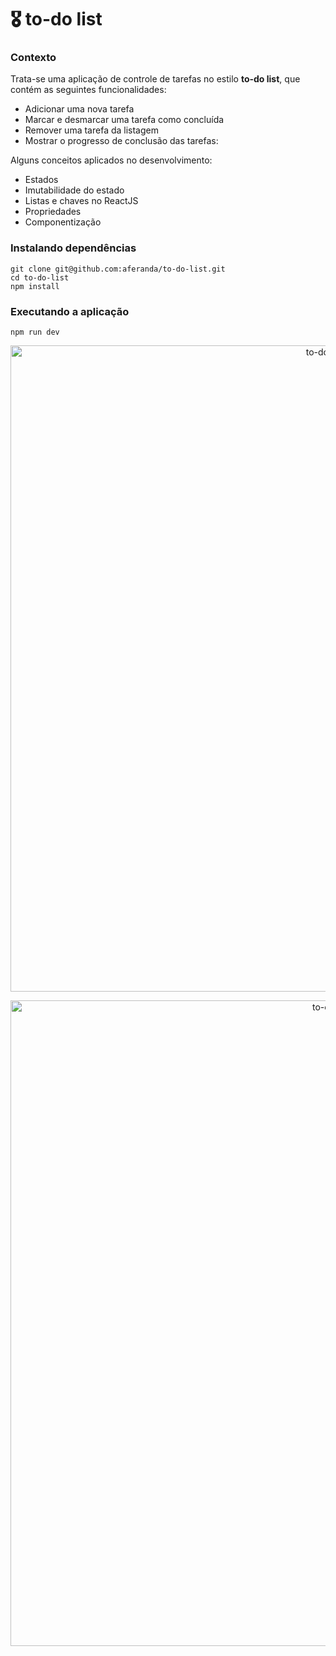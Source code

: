 # 🎖 to-do list

### Contexto
Trata-se uma aplicação de controle de tarefas no estilo **to-do list**, que contém as seguintes funcionalidades:

- Adicionar uma nova tarefa
- Marcar e desmarcar uma tarefa como concluída
- Remover uma tarefa da listagem
- Mostrar o progresso de conclusão das tarefas:

Alguns conceitos aplicados no desenvolvimento:

- Estados
- Imutabilidade do estado
- Listas e chaves no ReactJS
- Propriedades
- Componentização

### Instalando dependências

```
git clone git@github.com:aferanda/to-do-list.git
cd to-do-list
npm install
```

### Executando a aplicação
```
npm run dev
```

<p align="center">
  <img width="1034" alt="to-do list empty" src="https://user-images.githubusercontent.com/69002185/172517473-281d7da6-2058-4c95-b25f-f13b4a5d8559.png" />
</p>

<p align="center">
  <img width="1033" alt="to-do list full" src="https://user-images.githubusercontent.com/69002185/172517552-9038216c-7248-4c6d-ab59-44009f41e430.png" />
</p>

